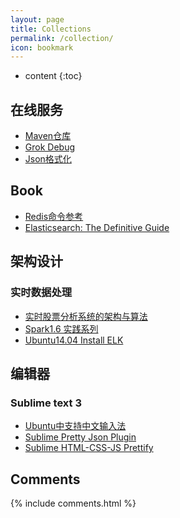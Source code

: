 ```yaml
---
layout: page
title: Collections
permalink: /collection/
icon: bookmark
---
```


* content
{:toc}

## 在线服务

* [Maven仓库](https://mvnrepository.com/)
* [Grok Debug](https://grokdebug.herokuapp.com/)
* [Json格式化](http://jsonviewer.stack.hu/)

## Book

* [Redis命令参考](http://redisdoc.com/)
* [Elasticsearch: The Definitive Guide](https://www.elastic.co/guide/en/elasticsearch/guide/2.x/index.html)

## 架构设计

### 实时数据处理

* [实时股票分析系统的架构与算法](http://www.infoq.com/cn/news/2015/12/open-source-reference-architectu)
* [Spark1.6 实践系列](http://litaotao.github.io/introduction-to-spark)
* [Ubuntu14.04 Install ELK](https://www.digitalocean.com/community/tutorials/how-to-install-elasticsearch-logstash-and-kibana-elk-stack-on-ubuntu-14-04)

## 编辑器

### Sublime text 3

* [Ubuntu中支持中文输入法](http://html5beta.com/page/ubuntu-14-04-install-fcitx-sougoupinyin-sublime-text-3-chinese-input-fix.html)
* [Sublime Pretty Json Plugin](https://github.com/dzhibas/SublimePrettyJson)
* [Sublime HTML-CSS-JS Prettify](https://packagecontrol.io/packages/HTML-CSS-JS%20Prettify)

## Comments

{% include comments.html %}
